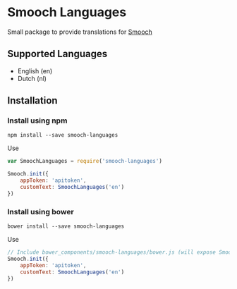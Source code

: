 # Smooch Languages

Small package to provide translations for [Smooch](https://github.com/smooch/smooch-js)

## Supported Languages

* English (en)
* Dutch (nl)

## Installation

### Install using npm

`npm install --save smooch-languages`

Use

```Javascript
var SmoochLanguages = require('smooch-languages')

Smooch.init({
    appToken: 'apitoken',
    customText: SmoochLanguages('en')
})
```

### Install using bower

`bower install --save smooch-languages`

Use

```Javascript
// Include bower_components/smooch-languages/bower.js (will expose SmoochLanguages as global)
Smooch.init({
    appToken: 'apitoken',
    customText: SmoochLanguages('en')
})
```
